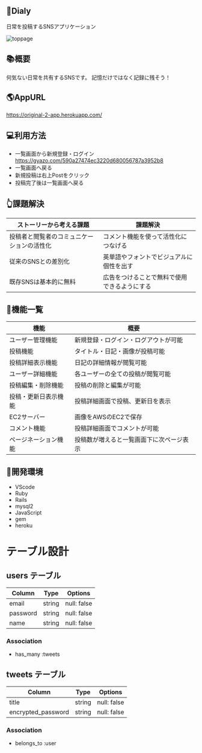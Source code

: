 ## 📗Dialy
日常を投稿するSNSアプリケーション

![toppage](https://user-images.githubusercontent.com/78133385/112915288-f0423900-9138-11eb-9de0-b70b0ca8f620.jpeg)

## 📚概要
何気ない日常を共有するSNSです。
記憶だけではなく記録に残そう！
## 🌎AppURL
https://original-2-app.herokuapp.com/
## 💻利用方法
* 一覧画面から新規登録・ログイン
https://gyazo.com/590a27474ec3220d680056787a3952b8
* 一覧画面へ戻る
* 新規投稿は右上Postをクリック
* 投稿完了後は一覧画面へ戻る
## 👆課題解決
|       ストーリーから考える課題           |              課題解決              | 
| ---------------------------------    | -------------------------------   | 
| 投稿者と閲覧者のコミュニケーションの活性化  | コメント機能を使って活性化につなげる    | 
| 従来のSNSとの差別化                     |英単語やフォントでビジュアルに個性を出す  | 
| 既存SNSは基本的に無料                    |広告をつけることで無料で使用できるようにする|
## 📱機能一覧
|  機能              |    概要                           |
|------------------ |---------------------------------- |
| ユーザー管理機能     | 新規登録・ログイン・ログアウトが可能    |
| 投稿機能            | タイトル・日記・画像が投稿可能         |
| 投稿詳細表示機能     | 日記の詳細情報が閲覧可能              |
| ユーザー詳細機能     | 各ユーザーの全ての投稿が閲覧可能       |
| 投稿編集・削除機能    | 投稿の削除と編集が可能               |
| 投稿・更新日表示機能  | 投稿詳細画面で投稿、更新日を表示       |
| EC2サーバー         | 画像をAWSのEC2で保存                |
| コメント機能         | 投稿詳細画面でコメントが可能          |
|ページネーション機能   | 投稿数が増えると一覧画面下に次ページ表示|
## 🍎開発環境
* VScode
* Ruby
* Rails
* mysql2
* JavaScript
* gem
* heroku



# テーブル設計

## users テーブル

| Column     | Type   | Options     |
| ---------- | ------ | ----------- |
| email      | string | null: false |
| password   | string | null: false |
| name       | string | null: false |


### Association

- has_many :tweets

## tweets テーブル

| Column             | Type          | Options     |
| ------------------ | ------------- | ----------- |
| title              | string        | null: false |
| encrypted_password | string        | null: false |


### Association

- belongs_to :user